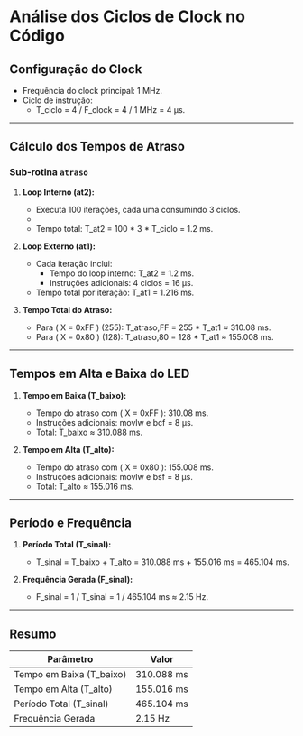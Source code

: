 # Análise dos Ciclos de Clock no Código

## Configuração do Clock
- Frequência do clock principal: 1 MHz.
- Ciclo de instrução:
  - T_ciclo = 4 / F_clock = 4 / 1 MHz = 4 μs.

---

## Cálculo dos Tempos de Atraso

### Sub-rotina `atraso`
1. **Loop Interno (at2):**
   - Executa 100 iterações, cada uma consumindo 3 ciclos.
   - 
   - Tempo total: T_at2 = 100 * 3 * T_ciclo = 1.2 ms.

2. **Loop Externo (at1):**
   - Cada iteração inclui:
     - Tempo do loop interno: T_at2 = 1.2 ms.
     - Instruções adicionais: 4 ciclos = 16 μs.
   - Tempo total por iteração: T_at1 = 1.216 ms.

3. **Tempo Total do Atraso:**
   - Para \( X = 0xFF \) (255): T_atraso,FF = 255 * T_at1 ≈ 310.08 ms.
   - Para \( X = 0x80 \) (128): T_atraso,80 = 128 * T_at1 ≈ 155.008 ms.

---

## Tempos em Alta e Baixa do LED

1. **Tempo em Baixa (T_baixo):**
   - Tempo do atraso com \( X = 0xFF \): 310.08 ms.
   - Instruções adicionais: movlw e bcf = 8 μs.
   - Total: T_baixo ≈ 310.088 ms.

2. **Tempo em Alta (T_alto):**
   - Tempo do atraso com \( X = 0x80 \): 155.008 ms.
   - Instruções adicionais: movlw e bsf = 8 μs.
   - Total: T_alto ≈ 155.016 ms.

---

## Período e Frequência

1. **Período Total (T_sinal):**
   - T_sinal = T_baixo + T_alto = 310.088 ms + 155.016 ms = 465.104 ms.

2. **Frequência Gerada (F_sinal):**
   - F_sinal = 1 / T_sinal = 1 / 465.104 ms ≈ 2.15 Hz.

---

## Resumo
| Parâmetro                | Valor               |
|--------------------------|---------------------|
| Tempo em Baixa (T_baixo) | 310.088 ms         |
| Tempo em Alta (T_alto)   | 155.016 ms         |
| Período Total (T_sinal)  | 465.104 ms         |
| Frequência Gerada        | 2.15 Hz            |
